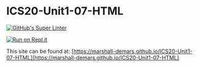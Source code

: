 # ICS20-Unit1-07-HTML

[![GitHub's Super Linter](https://github.com/marshall-demars/ICS20-Unit1-07-HTML/workflows/GitHub's%20Super%20Linter/badge.svg)](https://github.com/marshall-demars/ICS20-Unit1-07-HTML/actions)

[![Run on Repl.it](https://repl.it/badge/github/marshall-demars/ICS20-Unit1-07-HTML)](https://repl.it/github/marshall-demars/ICS20-Unit1-07-HTML)

This site can be found at: [https://marshall-demars.github.io/ICS20-Unit1-07-HTML](https://marshall-demars.github.io/ICS20-Unit1-07-HTML)
